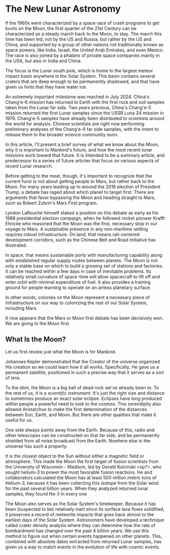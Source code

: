 The New Lunar Astronomy
=======================

If the 1960s were characterized by a space race of crash programs to get boots on the Moon, the first quarter of the 21st Century can be characterized as a steady march back to the Moon, to stay.  The march this time has been led, not by the US and Russia, but rather by the US and China, and supported by a group of other nations not traditionally known as space powers, like India, Israel, the United Arab Emirates, and even Mexico.  The race is also joined by a phalanx of private space companies mainly in the USA, but also in India and China.

The focus is the Lunar south pole, which is home to the largest meteor impact basin anywhere in the Solar System.  This basin contains several craters that are deep enough to be permanently shadowed, and that have given us hints that they have water ice.

An extremely important milestone was reached in July 2024.  China's Chang'e-6 mission has returned to Earth with the first rock and soil samples taken from the Lunar far side.  Two years previous, China's Chang'e-5 mission returned the first Lunar samples since the USSR Luna 24 mission in 1976.  Chang'e-5 samples have already been distributed to scientists around the world for analysis.  Chinese scientists are right now performing preliminary analyses of the Chang'e-6 far side samples, with the intent to release them to the broader science community soon.

In this article, I'll present a brief survey of what we know about the Moon, why it is important to Mankind's future, and how the most recent lunar missions work toward that future.  It is intended to be a summary article, and predecessor to a series of future articles that focus on various aspects of recent Lunar research.

Before getting to the meat, though, it's important to recognize that the current furor is not about getting people to Mars, but rather back to the Moon.  For many years leading up to around the 2016 election of President Trump, a debate has raged about which planet to target first.  There are arguments that favor bypassing the Moon and heading straight to Mars, such as Robert Zubrin's Mars First program.

Lyndon LaRouche himself staked a position on this debate as early as his 1988 presidential election campaign, when he followed rocket pioneer Krafft Ehricke who reasoned that the Moon was the first, necessary stop in our voyage to Mars.  A sustainable presence in any non-maritime setting requires robust infrastructure.  On land, that means rail-centered development corridors, such as the Chinese Belt and Road Initiative has illustrated.

In space, that means sustainable ports with manufacturing capability along with established regular supply routes between planets.  The Moon is not only a stable base on which to build a growing set of stations and factories.  It can be reached within a few days in case of inevitable problems.  Its relatively small curvature of space-time will allow spacecraft to lift off and enter orbit with minimal expenditure of fuel.  It also provides a training ground for people learning to operate on an airless planetary surface.

In other words, colonies on the Moon represent a necessary piece of infrastructure on our way to colonizing the rest of our Solar System, including Mars.

It now appears that the Mars or Moon first debate has been decisively won.  We are going to the Moon first.

## What Is the Moon?

Let us first review just what the Moon is for Mankind.

Johannes Kepler demonstrated that the Creator of the universe organized His creation so we could learn how it all works.  Specifically, He gave us a permanent satellite, positioned in such a precise way that it serves as a sort of lens.

To the idiot, the Moon is a big ball of dead rock we've already been to.  To the rest of us, it is a _scientific instrument_.  It's just the right size and distance to sometimes produce an exact solar eclipse.  Eclipses have long produced within people a powerful need to look to the cosmos.  This serendipity also allowed Aristarchus to make the first determination of the distances between Sun, Earth, and Moon.  But there are other qualities that make it useful for us.

One side always points away from the Earth.  Because of this, radio and other telescopes can be constructed on that far side, and be permanently shielded from all noise broadcast from the Earth.  Nowhere else in the universe has such a property.

It is the closest object to the Sun without either a magnetic field or atmosphere.  This made the Moon the first target of fusion scientists from the University of Wisconsin - Madison, led by Gerald Kulcinski <sp?>, who sought helium-3 to power the most favorable fusion reactions.  He and collaborators calculated the Moon has at least 500 million metric tons of Helium-3, because it has been collecting this isotope from the Solar wind for the past several billion years.  When they analyzed returned lunar samples, they found He-3 in every one

The Moon also serves as the Solar System's timekeeper.  Because it has been (suspected to be) relatively inert since its surface lava flows solidified, it preserves a record of meteorite impacts that goes back almost to the earliest days of the Solar System.  Astronomers have developed a technique called crater density analysis where they can determine how the rate of bombardment has changed over the past 4 billion years.  We use this method to figure out when certain events happened on other planets.  This, combined with absolute dates extracted from returned Lunar samples, has given us a way to match events in the evolution of life with cosmic events.


